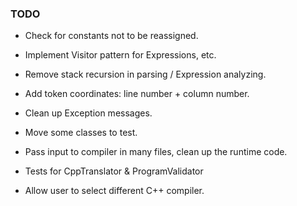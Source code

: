 ### TODO
* Check for constants not to be reassigned.

* Implement Visitor pattern for Expressions, etc.
* Remove stack recursion in parsing / Expression analyzing.
* Add token coordinates: line number + column number.
* Clean up Exception messages.
* Move some classes to test.
* Pass input to compiler in many files, clean up the runtime code.
* Tests for CppTranslator & ProgramValidator
* Allow user to select different C++ compiler.

